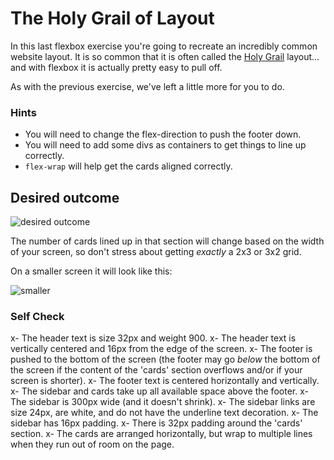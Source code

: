 # The Holy Grail of Layout

In this last flexbox exercise you're going to recreate an incredibly common website layout. It is so common that it is often called the [Holy Grail](https://www.google.com/search?q=holy+grail+layout&tbm=isch&sclient=img) layout... and with flexbox it is actually pretty easy to pull off.

As with the previous exercise, we've left a little more for you to do.

### Hints
- You will need to change the flex-direction to push the footer down.
- You will need to add some divs as containers to get things to line up correctly. 
- `flex-wrap` will help get the cards aligned correctly.

## Desired outcome

![desired outcome](./desired-outcome.png)

The number of cards lined up in that section will change based on the width of your screen, so don't stress about getting _exactly_ a 2x3 or 3x2 grid.

On a smaller screen it will look like this:

![smaller](./desired-outcome-smaller.png)

### Self Check
x- The header text is size 32px and weight 900.
x- The header text is vertically centered and 16px from the edge of the screen.
x- The footer is pushed to the bottom of the screen (the footer may go _below_ the bottom of the screen if the content of the 'cards' section overflows and/or if your screen is shorter).
x- The footer text is centered horizontally and vertically.
x- The sidebar and cards take up all available space above the footer.
x- The sidebar is 300px wide (and it doesn't shrink).
x- The sidebar links are size 24px, are white, and do not have the underline text decoration.
x- The sidebar has 16px padding.
x- There is 32px padding around the 'cards' section.
x- The cards are arranged horizontally, but wrap to multiple lines when they run out of room on the page.
